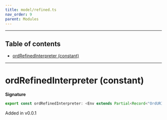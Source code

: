 ```yaml
---
title: model/refined.ts
nav_order: 9
parent: Modules
---
```


---

<h2 class="text-delta">Table of contents</h2>

- [ordRefinedInterpreter (constant)](#ordrefinedinterpreter-constant)

---

# ordRefinedInterpreter (constant)

**Signature**

```ts
export const ordRefinedInterpreter: <Env extends Partial<Record<"OrdURI", any>>>() => ModelAlgebraRefined1<"OrdURI", Env> = ...
```

Added in v0.0.1
